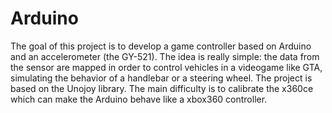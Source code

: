 # Arduino

The goal of this project is to develop a game controller based on Arduino and an accelerometer (the GY-521).
The idea is really simple: the data from the sensor are mapped in order to control vehicles in a videogame like GTA, simulating the behavior of a handlebar or a steering wheel. The project is based on the Unojoy library.
The main difficulty is to calibrate the x360ce which can make the Arduino behave like a xbox360 controller.
